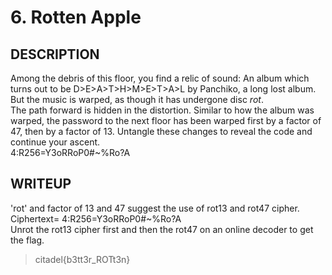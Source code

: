 # 6. Rotten Apple

  ## DESCRIPTION
  Among the debris of this floor, you find a relic of sound: An album which turns out to be D>E>A>T>H>M>E>T>A>L by Panchiko, a long lost album. But the music is warped, as though it has undergone disc *rot*.  
  The path forward is hidden in the distortion. Similar to how the album was warped, the password to the next floor has been warped first by a factor of 47, then by a factor of 13. Untangle these changes to reveal the code and continue your ascent.  
  4:R256=Y3oRRoP0#~%Ro?A
  ## WRITEUP
  'rot' and factor of 13 and 47 suggest the use of rot13 and rot47 cipher.  
  Ciphertext= 4:R256=Y3oRRoP0#~%Ro?A  
  Unrot the rot13 cipher first and then the rot47 on an online decoder to get the flag.
 >citadel{b3tt3r_ROTt3n}
